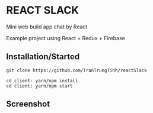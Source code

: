 # REACT SLACK

Mini web build app chat by React
 
Example project using React + Redux + Firebase

## Installation/Started
```
git clone https://github.com/TranTrungTinh/reactSlack
```
```
cd client: yarn/npm install
cd client: yarn/npm start
```

## Screenshot